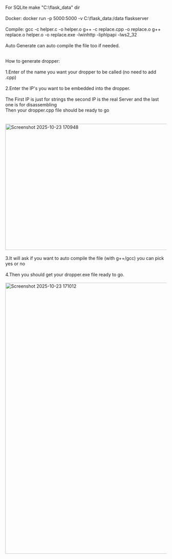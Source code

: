 For SQLite make "C:\flask_data" dir <br><br>
Docker: docker run -p 5000:5000 -v C:\flask_data:/data flaskserver <br><br>
Compile: gcc -c helper.c -o helper.o g++ -c replace.cpp -o replace.o g++ replace.o helper.o -o replace.exe -lwinhttp -liphlpapi -lws2_32 <br><br>
Auto Generate can auto compile the file too if needed.<br><br>

How to generate dropper:<br><br>
1.Enter of the name you want your dropper to be called (no need to add .cpp)<br><br>
2.Enter the IP's you want to be embedded into the dropper.<br><br>
  The First IP is just for strings the second IP is the real Server and the last one is for disassembling<br>
  Then your dropper.cpp file should be ready to go<br><br>
<br>
<img width="1165" height="393" alt="Screenshot 2025-10-23 170948" src="https://github.com/user-attachments/assets/38b21f69-4def-4c20-820f-edf0f9452495" />
<br>
<br>
3.It will ask if you want to auto compile the file (with g++/gcc) you can pick yes or no<br><br>
4.Then you should get your dropper.exe file ready to go.
<br>
<br>
<img width="1601" height="844" alt="Screenshot 2025-10-23 171012" src="https://github.com/user-attachments/assets/56bfd550-9012-4b37-a6bd-c22aed424c3b" />
